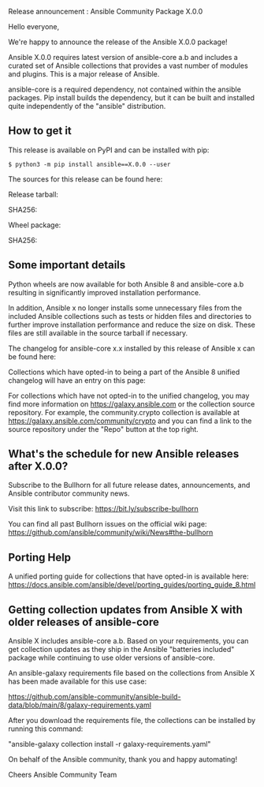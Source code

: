 Release announcement : Ansible Community Package X.0.0

Hello everyone,

We're happy to announce the release of the Ansible X.0.0 package!

Ansible X.0.0 requires latest version of ansible-core a.b and includes a curated set of Ansible collections that provides a vast number of modules and plugins. This is a major release of Ansible.
  
ansible-core is a required dependency, not contained within the ansible packages. Pip install builds the
dependency, but it can be built and installed quite independently of the "ansible" distribution.

How to get it
-------------

This release is available on PyPI and can be installed with pip:

`$ python3 -m pip install ansible==X.0.0 --user`

The sources for this release can be found here:

Release tarball:


SHA256:



Wheel package:



SHA256:



Some important details
----------------------

Python wheels are now available for both Ansible 8 and ansible-core a.b resulting in significantly improved installation performance.

In addition, Ansible x no longer installs some unnecessary files from the included Ansible collections such as tests or hidden files and directories to further improve installation performance and reduce the size on disk. These files are still available in the source tarball if necessary.

The changelog for ansible-core x.x installed by this release of Ansible x can be found here:

Collections which have opted-in to being a part of the Ansible 8 unified changelog will have an entry on this page:

For collections which have not opted-in to the unified changelog, you may find more information on https://galaxy.ansible.com or the collection source repository. For example, the community.crypto collection is available at https://galaxy.ansible.com/community/crypto and you can find a link to the source repository under the "Repo" button at the top right.

What's the schedule for new Ansible releases after X.0.0?
---------------------------------------------------------

Subscribe to the Bullhorn for all future release dates, announcements, and Ansible contributor community news.

Visit this link to subscribe: https://bit.ly/subscribe-bullhorn

You can find all past Bullhorn issues on the official wiki page:
https://github.com/ansible/community/wiki/News#the-bullhorn

Porting Help
------------

A unified porting guide for collections that have opted-in is available here:
https://docs.ansible.com/ansible/devel/porting_guides/porting_guide_8.html

Getting collection updates from Ansible X with older releases of ansible-core
-----------------------------------------------------------------------------

Ansible X includes ansible-core a.b. Based on your requirements, you can get collection updates as they ship in the Ansible "batteries included" package while continuing to use older versions of ansible-core.

An ansible-galaxy requirements file based on the collections from Ansible X has been made available for this use case:

<https://github.com/ansible-community/ansible-build-data/blob/main/8/galaxy-requirements.yaml>

After you download the requirements file, the collections can be installed by running this command:

"ansible-galaxy collection install -r galaxy-requirements.yaml"

On behalf of the Ansible community, thank you and happy automating!

Cheers
Ansible Community Team
